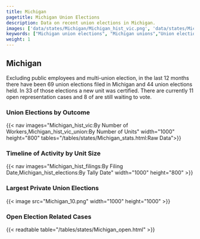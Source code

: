 ```yaml
---
title: Michigan
pagetitle: Michigan Union Elections
description: Data on recent union elections in Michigan.
images: ['data/states/Michigan/Michigan_hist_vic.png', 'data/states/Michigan/Michigan_hist_size.png', 'data/states/Michigan/Michigan_10.png']
keywords: ["Michigan union elections", "Michigan unions","Union elections"]
weight: 1
---
```

##  Michigan

Excluding public employees and multi-union election, in the last 12 months there have been 69 union elections filed in Michigan and 44 union elections held. In 33 of those elections a new unit was certified. There are currently 11 open representation cases and 8 of are still waiting to vote.

### Union Elections by Outcome
{{< nav images="Michigan_hist_vic:By Number of Workers,Michigan_hist_vic_union:By Number of Units" width="1000" height="800" tables="/tables/states/Michigan_stats.html:Raw Data">}}

### Timeline of Activity by Unit Size
{{< nav images="Michigan_hist_filings:By Filing Date,Michigan_hist_elections:By Tally Date" width="1000" height="800" >}}

### Largest Private Union Elections
{{< image src="Michigan_10.png" width="1000" height="1000"  >}}

### Open Election Related Cases
{{< readtable table="/tables/states/Michigan_open.html" >}}

